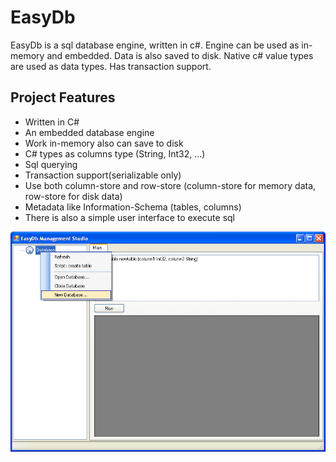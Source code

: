 # EasyDb
EasyDb is a sql database engine, written in c#. Engine can be used as in-memory and embedded. Data is also saved to disk. Native c# value types are used as data types. Has transaction support.

## Project Features
- Written in C#
- An embedded database engine
- Work in-memory also can save to disk
- C# types as columns type (String, Int32, ...)
- Sql querying
- Transaction support(serializable only)
- Use both column-store and row-store (column-store for memory data, row-store for disk data)
- Metadata like Information-Schema (tables, columns)
- There is also a simple user interface to execute sql

![](images/easydb1.jpg)
